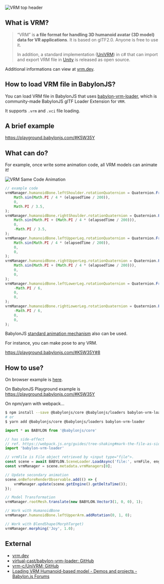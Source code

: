 ![VRM top header](/img/resources/babylonjs_and_vrm/vrm_topheader.png)

## What is VRM?

> “VRM” is **a file format for handling 3D humanoid avatar (3D model) data for VR applications**. It is based on glTF2.0. Anyone is free to use it.
> 
> In addition, a standard implementation ([UniVRM](https://github.com/vrm-c/UniVRM)) in c# that can import and export VRM file in [Unity](https://unity3d.com/) is released as open source.

Additional informations can view at [vrm.dev](https://vrm.dev/en/).

## How to load VRM file in BabylonJS?

You can load VRM file in BabylonJS that uses [babylon-vrm-loader](https://github.com/virtual-cast/babylon-vrm-loader), which is community-made BabylonJS glTF Loader Extension for `VRM`.

It supports `.vrm` and `.vci` file loading.

## A brief example

https://playground.babylonjs.com/#K5W35Y

## What can do?

For example, once write some animation code, all VRM models can animate it!

![VRM Same Code Animation](/img/resources/babylonjs_and_vrm/vrm-samecode-animation.gif)

```javascript
// example code
vrmManager.humanoidBone.leftShoulder.rotationQuaternion = Quaternion.FromEulerAngles(
    Math.sin(Math.PI / 4 * (elapsedTime / 200)),
    0,
    Math.PI / 3.5,
);
vrmManager.humanoidBone.rightShoulder.rotationQuaternion = Quaternion.FromEulerAngles(
    Math.sin(Math.PI + (Math.PI / 4 * (elapsedTime / 200))),
    0,
    -Math.PI / 3.5,
);
vrmManager.humanoidBone.leftUpperLeg.rotationQuaternion = Quaternion.FromEulerAngles(
    Math.sin(Math.PI / 4 * (elapsedTime / 200)),
    0,
    0,
);
vrmManager.humanoidBone.rightUpperLeg.rotationQuaternion = Quaternion.FromEulerAngles(
    Math.sin(Math.PI + (Math.PI / 4 * (elapsedTime / 200))),
    0,
    0,
);
vrmManager.humanoidBone.leftLowerLeg.rotationQuaternion = Quaternion.FromEulerAngles(
    -Math.PI / 6,
    0,
    0,
);
vrmManager.humanoidBone.rightLowerLeg.rotationQuaternion = Quaternion.FromEulerAngles(
    -Math.PI / 6,
    0,
    0,
);
```

BabylonJS [standard animation mechanism](/babylon101/animations) also can be used.

For instance, you can make pose to any VRM.

https://playground.babylonjs.com/#K5W35Y#8

## How to use?

On browser example is [here](https://codepen.io/anon/pen/zQXyxL?editors=1010).

On BabylonJS Playground example is https://playground.babylonjs.com/#K5W35Y

On npm/yarn with webpack...

```bash
$ npm install --save @babylonjs/core @babylonjs/loaders babylon-vrm-loader
# or
$ yarn add @babylonjs/core @babylonjs/loaders babylon-vrm-loader
```

```javascript
import * as BABYLON from '@babylonjs/core'

// has side-effect
// ref. https://webpack.js.org/guides/tree-shaking#mark-the-file-as-side-effect-free
import 'babylon-vrm-loader'

// vrmFile is File object retrieved by <input type="file">.
const scene = await BABYLON.SceneLoader.LoadAsync('file:', vrmFile, engine);
const vrmManager = scene.metadata.vrmManagers[0];

// Update secondary animation
scene.onBeforeRenderObservable.add(() => {
    vrmManager.update(scene.getEngine().getDeltaTime());
});

// Model Transformation
vrmManager.rootMesh.translate(new BABYLON.Vector3(1, 0, 0), 1);

// Work with HumanoidBone
vrmManager.humanoidBone.leftUpperArm.addRotation(0, 1, 0);

// Work with BlendShape(MorphTarget)
vrmManager.morphing('Joy', 1.0);
```

## External

* [vrm.dev](https://vrm.dev/en/)
* [virtual-cast/babylon-vrm-loader: GitHub](https://github.com/virtual-cast/babylon-vrm-loader)
* [vrm-c/UniVRM: GitHub](https://github.com/vrm-c/UniVRM)
* [Loading VRM Humanoid-based model - Demos and projects - Babylon.js Forums](https://forum.babylonjs.com/t/loading-vrm-humanoid-based-model/4980/8)